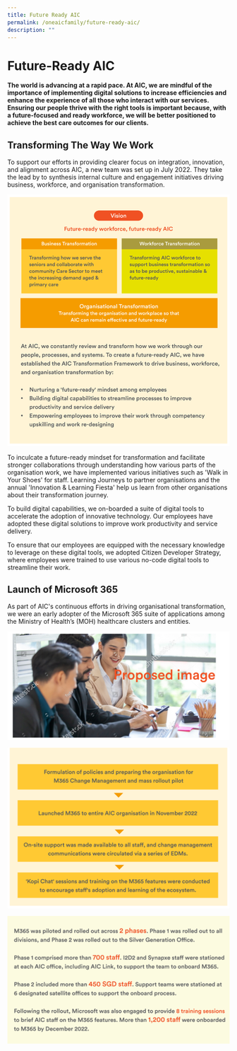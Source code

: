 ```yaml
---
title: Future Ready AIC
permalink: /oneaicfamily/future-ready-aic/
description: ""
---
```

# Future-Ready AIC
**The world is advancing at a rapid pace. At AIC, we are mindful of the importance of implementing digital solutions to increase efficiencies and enhance the experience of all those who interact with our services. Ensuring our people thrive with the right tools is important because, with a future-focused and ready workforce, we will be better positioned to achieve the best care outcomes for our clients.**

## Transforming The Way We Work
To support our efforts in providing clearer focus on integration, innovation, and alignment across AIC, a new team was set up in July 2022. They take the lead by to synthesis internal culture and engagement initiatives driving business, workforce, and organisation transformation.

![](/images/vision-future-ready-workforce.png)

To inculcate a future-ready mindset for transformation and facilitate stronger collaborations through understanding how various parts of the organisation work, we have implemented various initiatives such as 'Walk in Your Shoes' for staff. Learning Journeys to partner organisations and the annual 'Innovation & Learning Fiesta' help us learn from other organisations about their transformation journey. 

To build digital capabilities, we on-boarded a suite of digital tools to accelerate the adoption of innovative technology. Our employees have adopted these digital solutions to improve work productivity and service delivery.
 
To ensure that our employees are equipped with the necessary knowledge to leverage on these digital tools, we adopted Citizen Developer Strategy, where employees were trained to use various no-code digital tools to streamline their work.  

## Launch of Microsoft 365
As part of AIC's continuous efforts in driving organisational transformation, we were an early adopter of the Microsoft 365 suite of applications among the Ministry of Health’s (MOH) healthcare clusters and entities.

![](/images/transforming-the-way-image.png)

![](/images/formulation-of-policies.png)

![](/images/m653-was-piloted.png)